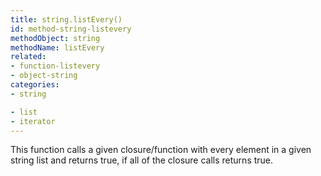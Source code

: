 ```yaml
---
title: string.listEvery()
id: method-string-listevery
methodObject: string
methodName: listEvery
related:
- function-listevery
- object-string
categories:
- string

- list
- iterator
---
```


This function calls a given closure/function with every element in a given string list and returns true, if all of the closure calls returns true.